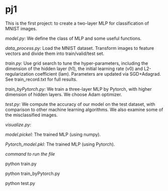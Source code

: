 # pj1

This is the first project: to create a two-layer MLP for classification of MNIST images.

*model.py:* We define the class of MLP and some useful functions.

*data_process.py:* Load the MNIST dataset. Transform images to feature vectors and divide them into train/valid/test set.

*train.py:* Use grid search to tune the hyper-parameters, including the dimension of the hidden layer (h1), the initial learning rate (v0) and L2-regularization 
coefficient (lam). Parameters are updated via SGD+Adagrad. See train_record.txt for full results.

*train_byPytorch.py:* We train a three-layer MLP by Pytorch, with higher dimension of hidden layers. We choose Adam optimizer.

*test.py:* We compute the accuracy of our model on the test dataset, with comparison to other machine learning algorithms. We also examine some of the misclassified images.

*visualize.py:*

*model.pickel:* The trained MLP (using numpy).

*Pytorch_model.pkl:* The trained MLP (using Pytorch). 

*command to run the file* 

python train.py

python train_byPytorch.py

python test.py

